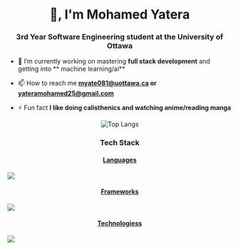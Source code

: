 

<h1 align="center">👋, I'm Mohamed Yatera</h1>
<h3 align="center">3rd Year Software Engineering student at the University of Ottawa</h3>

- 🔭 I’m currently working on mastering **full stack development** and getting into ** machine learning/ai**

- 📫 How to reach me **myate081@uottawa.ca or yateramohamed25@gmail.com**

- ⚡ Fun fact **I like doing calisthenics and watching anime/reading manga**


<div align="center">
  <img src="https://github-readme-stats.vercel.app/api/top-langs/?username=MohamedYatera&layout=compact" alt="Top Langs" />
</div>

<h3 align="center">Tech Stack</h3>
<p align="center">
  <a href="https://skillicons.dev">
    <h4 align="center">Languages</h4>
    <img src="https://skillicons.dev/icons?i=py,java,js,html,css,mysql,bash,elixir,cs" />
     <h4 align="center">Frameworks</h4>
    <img src="https://skillicons.dev/icons?i=react,nodejs,express,ts,selenium,postgres,bootstrap" />
     <h4 align="center">Technologiess</h4>
    <img src="https://skillicons.dev/icons?i=androidstudio,postman,azure,linux,redhat,firebase,git,npm,vscode,eclipse,pycharm,vim" />
  </a>
</p>




